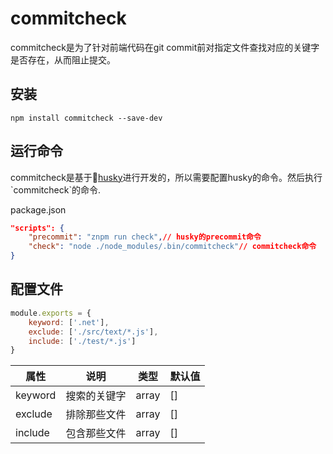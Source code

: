 # commitcheck

commitcheck是为了针对前端代码在git commit前对指定文件查找对应的关键字是否存在，从而阻止提交。

## 安装

```shell
npm install commitcheck --save-dev
```

## 运行命令

commitcheck是基于[husky]('https://github.com/typicode/husky')进行开发的，所以需要配置husky的命令。然后执行`commitcheck`的命令.

package.json

```json
"scripts": {
    "precommit": "znpm run check",// husky的precommit命令
    "check": "node ./node_modules/.bin/commitcheck"// commitcheck命令
}
```

## 配置文件

```js
module.exports = {
    keyword: ['.net'],
    exclude: ['./src/text/*.js'],
    include: ['./test/*.js']
}
```

| 属性    | 说明         | 类型  | 默认值 |
| ------- | ------------ | ----- | ------ |
| keyword | 搜索的关键字 | array | []     |
| exclude | 排除那些文件 | array | []     |
| include | 包含那些文件 | array | []     |


